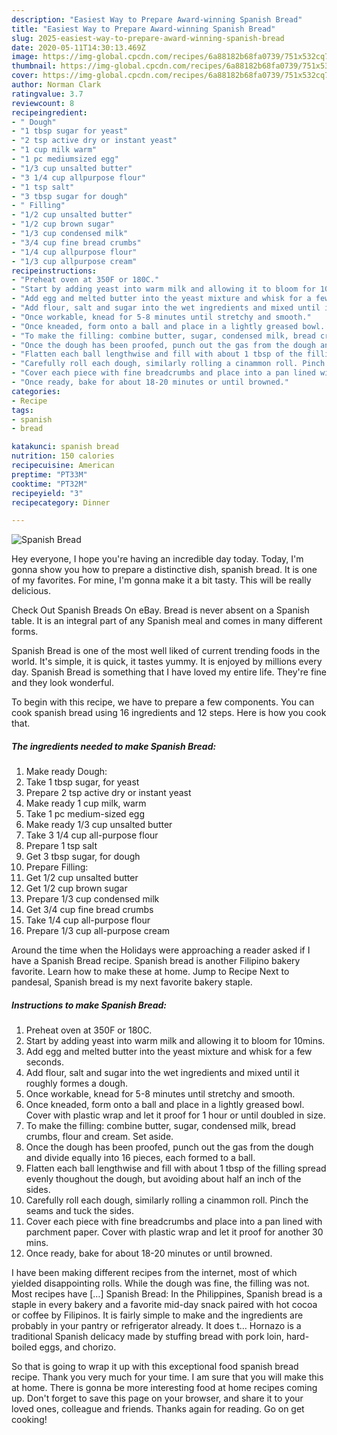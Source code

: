 ```yaml
---
description: "Easiest Way to Prepare Award-winning Spanish Bread"
title: "Easiest Way to Prepare Award-winning Spanish Bread"
slug: 2025-easiest-way-to-prepare-award-winning-spanish-bread
date: 2020-05-11T14:30:13.469Z
image: https://img-global.cpcdn.com/recipes/6a88182b68fa0739/751x532cq70/spanish-bread-recipe-main-photo.jpg
thumbnail: https://img-global.cpcdn.com/recipes/6a88182b68fa0739/751x532cq70/spanish-bread-recipe-main-photo.jpg
cover: https://img-global.cpcdn.com/recipes/6a88182b68fa0739/751x532cq70/spanish-bread-recipe-main-photo.jpg
author: Norman Clark
ratingvalue: 3.7
reviewcount: 8
recipeingredient:
- " Dough"
- "1 tbsp sugar for yeast"
- "2 tsp active dry or instant yeast"
- "1 cup milk warm"
- "1 pc mediumsized egg"
- "1/3 cup unsalted butter"
- "3 1/4 cup allpurpose flour"
- "1 tsp salt"
- "3 tbsp sugar for dough"
- " Filling"
- "1/2 cup unsalted butter"
- "1/2 cup brown sugar"
- "1/3 cup condensed milk"
- "3/4 cup fine bread crumbs"
- "1/4 cup allpurpose flour"
- "1/3 cup allpurpose cream"
recipeinstructions:
- "Preheat oven at 350F or 180C."
- "Start by adding yeast into warm milk and allowing it to bloom for 10mins."
- "Add egg and melted butter into the yeast mixture and whisk for a few seconds."
- "Add flour, salt and sugar into the wet ingredients and mixed until it roughly formes a dough."
- "Once workable, knead for 5-8 minutes until stretchy and smooth."
- "Once kneaded, form onto a ball and place in a lightly greased bowl. Cover with plastic wrap and let it proof for 1 hour or until doubled in size."
- "To make the filling: combine butter, sugar, condensed milk, bread crumbs, flour and cream. Set aside."
- "Once the dough has been proofed, punch out the gas from the dough and divide equally into 16 pieces, each formed to a ball."
- "Flatten each ball lengthwise and fill with about 1 tbsp of the filling spread evenly thoughout the dough, but avoiding about half an inch of the sides."
- "Carefully roll each dough, similarly rolling a cinammon roll. Pinch the seams and tuck the sides."
- "Cover each piece with fine breadcrumbs and place into a pan lined with parchment paper. Cover with plastic wrap and let it proof for another 30 mins."
- "Once ready, bake for about 18-20 minutes or until browned."
categories:
- Recipe
tags:
- spanish
- bread

katakunci: spanish bread 
nutrition: 150 calories
recipecuisine: American
preptime: "PT33M"
cooktime: "PT32M"
recipeyield: "3"
recipecategory: Dinner

---
```



![Spanish Bread](https://img-global.cpcdn.com/recipes/6a88182b68fa0739/751x532cq70/spanish-bread-recipe-main-photo.jpg)

Hey everyone, I hope you're having an incredible day today. Today, I'm gonna show you how to prepare a distinctive dish, spanish bread. It is one of my favorites. For mine, I'm gonna make it a bit tasty. This will be really delicious.

Check Out Spanish Breads On eBay. Bread is never absent on a Spanish table. It is an integral part of any Spanish meal and comes in many different forms.

Spanish Bread is one of the most well liked of current trending foods in the world. It's simple, it is quick, it tastes yummy. It is enjoyed by millions every day. Spanish Bread is something that I have loved my entire life. They're fine and they look wonderful.


To begin with this recipe, we have to prepare a few components. You can cook spanish bread using 16 ingredients and 12 steps. Here is how you cook that.

<!--inarticleads1-->

##### The ingredients needed to make Spanish Bread:

1. Make ready  Dough:
1. Take 1 tbsp sugar, for yeast
1. Prepare 2 tsp active dry or instant yeast
1. Make ready 1 cup milk, warm
1. Take 1 pc medium-sized egg
1. Make ready 1/3 cup unsalted butter
1. Take 3 1/4 cup all-purpose flour
1. Prepare 1 tsp salt
1. Get 3 tbsp sugar, for dough
1. Prepare  Filling:
1. Get 1/2 cup unsalted butter
1. Get 1/2 cup brown sugar
1. Prepare 1/3 cup condensed milk
1. Get 3/4 cup fine bread crumbs
1. Take 1/4 cup all-purpose flour
1. Prepare 1/3 cup all-purpose cream


Around the time when the Holidays were approaching a reader asked if I have a Spanish Bread recipe. Spanish bread is another Filipino bakery favorite. Learn how to make these at home. Jump to Recipe Next to pandesal, Spanish bread is my next favorite bakery staple. 

<!--inarticleads2-->

##### Instructions to make Spanish Bread:

1. Preheat oven at 350F or 180C.
1. Start by adding yeast into warm milk and allowing it to bloom for 10mins.
1. Add egg and melted butter into the yeast mixture and whisk for a few seconds.
1. Add flour, salt and sugar into the wet ingredients and mixed until it roughly formes a dough.
1. Once workable, knead for 5-8 minutes until stretchy and smooth.
1. Once kneaded, form onto a ball and place in a lightly greased bowl. Cover with plastic wrap and let it proof for 1 hour or until doubled in size.
1. To make the filling: combine butter, sugar, condensed milk, bread crumbs, flour and cream. Set aside.
1. Once the dough has been proofed, punch out the gas from the dough and divide equally into 16 pieces, each formed to a ball.
1. Flatten each ball lengthwise and fill with about 1 tbsp of the filling spread evenly thoughout the dough, but avoiding about half an inch of the sides.
1. Carefully roll each dough, similarly rolling a cinammon roll. Pinch the seams and tuck the sides.
1. Cover each piece with fine breadcrumbs and place into a pan lined with parchment paper. Cover with plastic wrap and let it proof for another 30 mins.
1. Once ready, bake for about 18-20 minutes or until browned.


I have been making different recipes from the internet, most of which yielded disappointing rolls. While the dough was fine, the filling was not. Most recipes have […] Spanish Bread: In the Philippines, Spanish bread is a staple in every bakery and a favorite mid-day snack paired with hot cocoa or coffee by Filipinos. It is fairly simple to make and the ingredients are probably in your pantry or refrigerator already. It does t… Hornazo is a traditional Spanish delicacy made by stuffing bread with pork loin, hard-boiled eggs, and chorizo. 

So that is going to wrap it up with this exceptional food spanish bread recipe. Thank you very much for your time. I am sure that you will make this at home. There is gonna be more interesting food at home recipes coming up. Don't forget to save this page on your browser, and share it to your loved ones, colleague and friends. Thanks again for reading. Go on get cooking!
